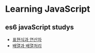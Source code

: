 # Learning JavaScript

## es6 javaScript studys

- [표현식과 연산자](https://github.com/baekjinyeong/LearningJavaScript/tree/CHAPTER-5)
- [배열과 배열처리](https://github.com/baekjinyeong/LearningJavaScript/tree/CHAPTER-8)
